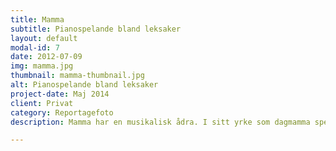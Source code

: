 ```yaml
---
title: Mamma
subtitle: Pianospelande bland leksaker
layout: default
modal-id: 7
date: 2012-07-09
img: mamma.jpg
thumbnail: mamma-thumbnail.jpg
alt: Pianospelande bland leksaker
project-date: Maj 2014
client: Privat
category: Reportagefoto
description: Mamma har en musikalisk ådra. I sitt yrke som dagmamma spelade hon låtar och sjöng för oss barn. Bilden är tagen i vår sommarstuga i Ängen där mamma sitter och spelar på mina syskonbarns lilla keyboard. På golvet ligger gosedjur och leksaker. Jag ärvde min mammas pianospelande och förädlade det under nio år i Musikskolan innan jag slutade lagom till gymnasiestarten. 

---
```

